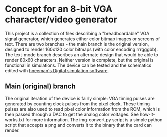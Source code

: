 # Concept for an 8-bit VGA character/video generator

This project is a collection of files describing a "breadboardable" VGA signal generator, which generates either color bitmap images or screens of text.
There are two branches - the main branch is the original version, designed to render 160x120 color bitmaps (with color encoding rrrgggbb). The text-mode branch describes an alternate design that would be able to render 80x60 characters. Neither version is complete, but the original is functional in simulations.
The device can be tested and the schematics edited with [hneeman's Digital simulation software](https://github.com/hneemann/Digital).

## Main (original) branch
The original iteration of the device is fairly simple: VGA timing pulses are generated by counting clock pulses from the pixel clock. These timing pulses are also used to read pixel color information from the ROM, which is then passed through a DAC to get the analog color voltages. See how-it-works.txt for more information.
The img-convert.py script is a simple python script that accepts a png and converts it to the binary that the card can render.
